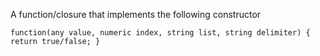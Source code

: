 A function/closure that implements the following constructor

`function(any value, numeric index, string list, string delimiter) { return true/false; }`
